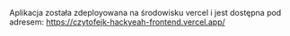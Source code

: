 Aplikacja została zdeployowana na środowisku vercel i jest dostępna pod adresem:
https://czytofejk-hackyeah-frontend.vercel.app/
